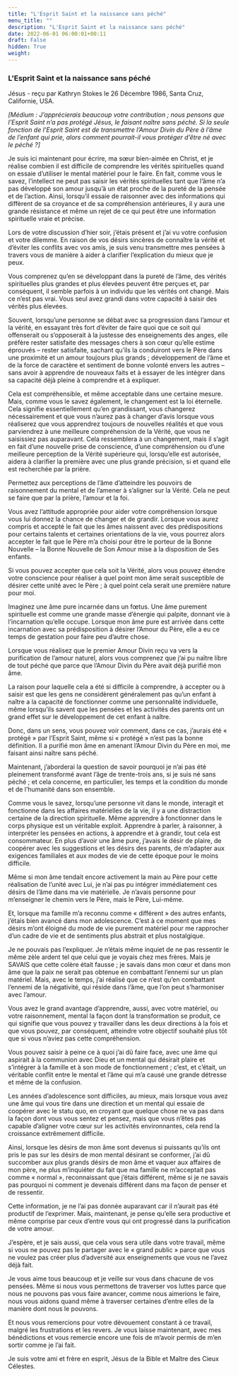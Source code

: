 ```yaml
---
title: "L'Esprit Saint et la naissance sans péché"
menu_title: ""
description: "L'Esprit Saint et la naissance sans péché"
date: 2022-06-01 06:00:01+00:11
draft: False
hidden: True
weight:
---
```

### L'Esprit Saint et la naissance sans péché

Jésus - reçu par Kathryn Stokes le 26 Décembre 1986, Santa Cruz, Californie, USA.

*[Médium : J’apprécierais beaucoup votre contribution ; nous pensons que l’Esprit Saint n’a pas protégé Jésus, le faisant naître sans péché. Si la seule fonction de l’Esprit Saint est de transmettre l’Amour Divin du Père à l’âme de l’enfant qui prie, alors comment pourrait-il vous protéger d’être né avec le péché ?]*

Je suis ici maintenant pour écrire, ma sœur bien-aimée en Christ, et je réalise combien il est difficile de comprendre les vérités spirituelles quand on essaie d’utiliser le mental matériel pour le faire. En fait, comme vous le savez, l’intellect ne peut pas saisir les vérités spirituelles tant que l’âme n’a pas développé son amour jusqu’à un état proche de la pureté de la pensée et de l’action. Ainsi, lorsqu’il essaie de raisonner avec des informations qui diffèrent de sa croyance et de sa compréhension antérieures, il y aura une grande résistance et même un rejet de ce qui peut être une information spirituelle vraie et précise.

Lors de votre discussion d’hier soir, j’étais présent et j’ai vu votre confusion et votre dilemme. En raison de vos désirs sincères de connaître la vérité et d’éviter les conflits avec vos amis, je suis venu transmettre mes pensées à travers vous de manière à aider à clarifier l’explication du mieux que je peux.

Vous comprenez qu’en se développant dans la pureté de l’âme, des vérités spirituelles plus grandes et plus élevées peuvent être perçues et, par conséquent, il semble parfois à un individu que les vérités ont changé. Mais ce n’est pas vrai. Vous seul avez grandi dans votre capacité à saisir des vérités plus élevées.

Souvent, lorsqu’une personne se débat avec sa progression dans l’amour et la vérité, en essayant très fort d’éviter de faire quoi que ce soit qui offenserait ou s’opposerait à la justesse des enseignements des anges, elle préfère rester satisfaite des messages chers à son cœur qu’elle estime éprouvés – rester satisfaite, sachant qu’ils la conduiront vers le Père dans une proximité et un amour toujours plus grands ; développement de l’âme et de la force de caractère et sentiment de bonne volonté envers les autres – sans avoir à apprendre de nouveaux faits et à essayer de les intégrer dans sa capacité déjà pleine à comprendre et à expliquer.

Cela est compréhensible, et même acceptable dans une certaine mesure. Mais, comme vous le savez également, le changement est la loi éternelle. Cela signifie essentiellement qu’en grandissant, vous changerez nécessairement et que vous n’aurez pas à changer d’avis lorsque vous réaliserez que vous apprendrez toujours de nouvelles réalités et que vous parviendrez à une meilleure compréhension de la Vérité, que vous ne saisissiez pas auparavant. Cela ressemblera à un changement, mais il s’agit en fait d’une nouvelle prise de conscience, d’une compréhension ou d’une meilleure perception de la Vérité supérieure qui, lorsqu’elle est autorisée, aidera à clarifier la première avec une plus grande précision, si et quand elle est recherchée par la prière.

Permettez aux perceptions de l’âme d’atteindre les pouvoirs de raisonnement du mental et de l’amener à s’aligner sur la Vérité. Cela ne peut se faire que par la prière, l’amour et la foi.

Vous avez l’attitude appropriée pour aider votre compréhension lorsque vous lui donnez la chance de changer et de grandir. Lorsque vous aurez compris et accepté le fait que les âmes naissent avec des prédispositions pour certains talents et certaines orientations de la vie, vous pourrez alors accepter le fait que le Père m’a choisi pour être le porteur de la Bonne Nouvelle – la Bonne Nouvelle de Son Amour mise à la disposition de Ses enfants.

Si vous pouvez accepter que cela soit la Vérité, alors vous pouvez étendre votre conscience pour réaliser à quel point mon âme serait susceptible de désirer cette unité avec le Père ; à quel point cela serait une première nature pour moi.

Imaginez une âme pure incarnée dans un fœtus. Une âme purement spirituelle est comme une grande masse d’énergie qui palpite, donnant vie à l’incarnation qu’elle occupe. Lorsque mon âme pure est arrivée dans cette incarnation avec sa prédisposition à désirer l’Amour du Père, elle a eu ce temps de gestation pour faire peu d’autre chose.

Lorsque vous réalisez que le premier Amour Divin reçu va vers la purification de l’amour naturel, alors vous comprenez que j’ai pu naître libre de tout péché que parce que l’Amour Divin du Père avait déjà purifié mon âme.

La raison pour laquelle cela a été si difficile à comprendre, à accepter ou à saisir est que les gens ne considèrent généralement pas qu’un enfant à naître a la capacité de fonctionner comme une personnalité individuelle, même lorsqu’ils savent que les pensées et les activités des parents ont un grand effet sur le développement de cet enfant à naître.

Donc, dans un sens, vous pouvez voir comment, dans ce cas, j’aurais été « protégé » par l’Esprit Saint, même si « protégé » n’est pas la bonne définition. Il a purifié mon âme en amenant l’Amour Divin du Père en moi, me faisant ainsi naître sans péché.

Maintenant, j’aborderai la question de savoir pourquoi je n’ai pas été pleinement transformé avant l’âge de trente-trois ans, si je suis né sans péché ; et cela concerne, en particulier, les temps et la condition du monde et de l’humanité dans son ensemble.

Comme vous le savez, lorsqu’une personne vit dans le monde, interagit et fonctionne dans les affaires matérielles de la vie, il y a une distraction certaine de la direction spirituelle. Même apprendre à fonctionner dans le corps physique est un véritable exploit. Apprendre à parler, à raisonner, à interpréter les pensées en actions, à apprendre et à grandir, tout cela est consommateur. En plus d’avoir une âme pure, j’avais le désir de plaire, de coopérer avec les suggestions et les désirs des parents, de m’adapter aux exigences familiales et aux modes de vie de cette époque pour le moins difficile.

Même si mon âme tendait encore activement la main au Père pour cette réalisation de l’unité avec Lui, je n’ai pas pu intégrer immédiatement ces désirs de l’âme dans ma vie matérielle. Je n’avais personne pour m’enseigner le chemin vers le Père, mais le Père, Lui-même.

Et, lorsque ma famille m’a reconnu comme « différent » des autres enfants, j’étais bien avancé dans mon adolescence. C’est à ce moment que mes désirs m’ont éloigné du mode de vie purement matériel pour me rapprocher d’un cadre de vie et de sentiments plus abstrait et plus nostalgique.

Je ne pouvais pas l’expliquer. Je n’étais même inquiet de ne pas ressentir le même zèle ardent tel que celui que je voyais chez mes frères. Mais je SAVAIS que cette colère était fausse ; je savais dans mon cœur et dans mon âme que la paix ne serait pas obtenue en combattant l’ennemi sur un plan matériel. Mais, avec le temps, j’ai réalisé que ce n’est qu’en combattant l’ennemi de la négativité, qui réside dans l’âme, que l’on peut s’harmoniser avec l’amour.

Vous avez le grand avantage d’apprendre, aussi, avec votre matériel, ou votre raisonnement, mental la façon dont la transformation se produit, ce qui signifie que vous pouvez y travailler dans les deux directions à la fois et que vous pouvez, par conséquent, atteindre votre objectif souhaité plus tôt que si vous n’aviez pas cette compréhension.

Vous pouvez saisir à peine ce à quoi j’ai dû faire face, avec une âme qui aspirait à la communion avec Dieu et un mental qui désirait plaire et s’intégrer à la famille et à son mode de fonctionnement ; c’est, et c’était, un véritable conflit entre le mental et l’âme qui m’a causé une grande détresse et même de la confusion.

Les années d’adolescence sont difficiles, au mieux, mais lorsque vous avez une âme qui vous tire dans une direction et un mental qui essaie de coopérer avec le statu quo, en croyant que quelque chose ne va pas dans la façon dont vous vous sentez et pensez, mais que vous n’êtes pas capable d’aligner votre cœur sur les activités environnantes, cela rend la croissance extrêmement difficile.

Ainsi, lorsque les désirs de mon âme sont devenus si puissants qu’ils ont pris le pas sur les désirs de mon mental désirant se conformer, j’ai dû succomber aux plus grands désirs de mon âme et vaquer aux affaires de mon père, ne plus m’inquiéter du fait que ma famille ne m’acceptait pas comme « normal », reconnaissant que j’étais différent, même si je ne savais pas pourquoi ni comment je devenais différent dans ma façon de penser et de ressentir.

Cette information, je ne l’ai pas donnée auparavant car il n’aurait pas été productif de l’exprimer. Mais, maintenant, je pense qu’elle sera productive et même comprise par ceux d’entre vous qui ont progressé dans la purification de votre amour.

J’espère, et je sais aussi, que cela vous sera utile dans votre travail, même si vous ne pouvez pas le partager avec le « grand public » parce que vous ne voulez pas créer plus d’adversité aux enseignements que vous ne l’avez déjà fait.

Je vous aime tous beaucoup et je veille sur vous dans chacune de vos pensées. Même si nous vous permettons de traverser vos luttes parce que nous ne pouvons pas vous faire avancer, comme nous aimerions le faire, nous vous aidons quand même à traverser certaines d’entre elles de la manière dont nous le pouvons.

Et nous vous remercions pour votre dévouement constant à ce travail, malgré les frustrations et les revers. Je vous laisse maintenant, avec mes bénédictions et vous remercie encore une fois de m’avoir permis de m’en sortir comme je l’ai fait.

Je suis votre ami et frère en esprit, Jésus de la Bible et Maître des Cieux Célestes.
